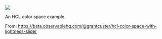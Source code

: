 ![](https://db-feed.s3.amazonaws.com/legacy/Screen_Shot_2018_05_12_at_6_35_28_PM-1526164671391.png)

An HCL color space example.

From: https://beta.observablehq.com/@grantcuster/hcl-color-space-with-lightness-slider